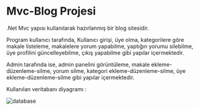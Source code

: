 # Mvc-Blog Projesi

.Net Mvc yapısı kullanılarak hazırlanmış bir blog sitesidir. 

Program kullanıcı tarafında, Kullanıcı girişi, üye olma, kategorilere göre makale listeleme, makalelere yorum yapabilme, yaptığın yorumu silebilme, üye profilini güncelleyebilme, çıkış yapabilme gibi yapılar içermektedir.

Admin tarafında ise, admin panelini görüntüleme, makale ekleme-düzenleme-silme, yorum silme, kategori ekleme-düzenleme-silme, üye ekleme-düzenleme-silme gibi yapılar içermektedir.

Kullanılan veritabanı diyagramı : 


![database](https://github.com/weincreative/basicmvcblog/blob/master/Veritaban%C4%B1/databaseDiagram.PNG)



